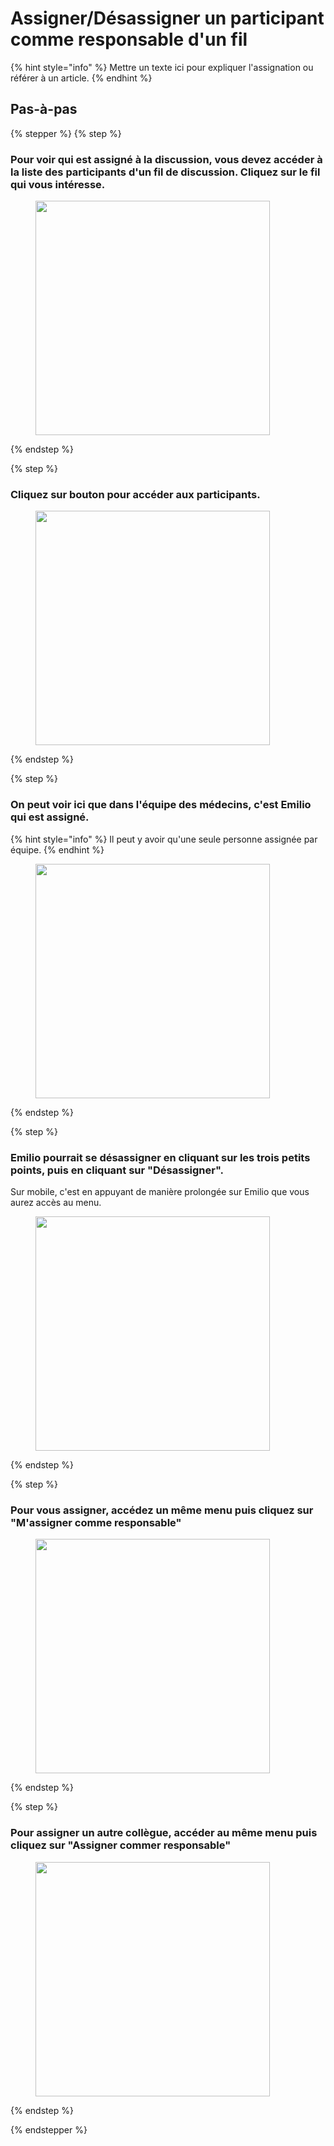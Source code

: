 # Assigner/Désassigner un participant comme responsable d'un fil

{% hint style="info" %}
Mettre un texte ici pour expliquer l'assignation ou référer à un article.
{% endhint %}

## Pas-à-pas

{% stepper %}
{% step %}
### Pour voir qui est assigné à la discussion, vous devez accéder à la liste des participants d'un fil de discussion. Cliquez sur le fil qui vous intéresse.

<div align="left"><figure><img src="../../.gitbook/assets/Assigner_Désassigner un participant comme responsable dun fil - Step 1.jpeg" alt="" width="375"><figcaption></figcaption></figure></div>

{% endstep %}

{% step %}
### Cliquez sur bouton pour accéder aux participants.

<div align="left"><figure><img src="../../.gitbook/assets/Assigner_Désassigner un participant comme responsable dun fil - Step 2.jpeg" alt="" width="375"><figcaption></figcaption></figure></div>

{% endstep %}

{% step %}
### On peut voir ici que dans l'équipe des médecins, c'est Emilio qui est assigné.

{% hint style="info" %}
Il peut y avoir qu'une seule personne assignée par équipe.
{% endhint %}

<div align="left"><figure><img src="../../.gitbook/assets/Assigner_Désassigner un participant comme responsable dun fil - Step 3.jpeg" alt="" width="375"><figcaption></figcaption></figure></div>

{% endstep %}

{% step %}
### Emilio pourrait se désassigner en cliquant sur les trois petits points, puis en cliquant sur "Désassigner".

Sur mobile, c'est en appuyant de manière prolongée sur Emilio que vous aurez accès au menu.

<div align="left"><figure><img src="../../.gitbook/assets/Assigner_Désassigner un participant comme responsable dun fil - Step 5.jpeg" alt="" width="375"><figcaption></figcaption></figure></div>

{% endstep %}

{% step %}
### Pour vous assigner, accédez un même menu puis cliquez sur "M'assigner comme responsable"

<div align="left"><figure><img src="../../.gitbook/assets/Assigner_Désassigner un participant comme responsable dun fil - Step 6.jpeg" alt="" width="375"><figcaption></figcaption></figure></div>

{% endstep %}

{% step %}
### Pour assigner un autre collègue, accéder au même menu puis cliquez sur "Assigner commer responsable"

<div align="left"><figure><img src="../../.gitbook/assets/Assigner_Désassigner un participant comme responsable dun fil - Step 8.jpeg" alt="" width="375"><figcaption></figcaption></figure></div>

{% endstep %}

{% endstepper %}